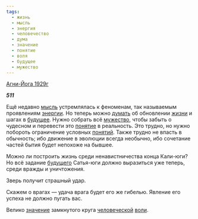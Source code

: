 ```yaml
---
tags:
  - жизнь
  - мысль
  - энергия
  - человечество
  - дума
  - значение
  - понятие
  - воля
  - будущее
  - мужество
---
```

[Агни-Йога 1929г](https://127.0.0.1:4002/agni/1929)

___511___

Ещё недавно [мысль](../../../tags/#мысль) устремлялась к феноменам, так называемым проявлениям [энергии](../../../tags/#энергия). Но теперь можно [думать](../../../tags/#дума) об обновлении [жизни](../../../tags/#жизнь) и шагах в [будущее](../../../tags/#будущее). Нужно собрать всё [мужество](../../../tags/#мужество), чтобы забыть о чудесном и перевести это [понятие](../../../tags/#понятие) в реальность. Это трудно, но нужно побороть ограничение условных [понятий](../../../tags/#понятие). Также трудно не впасть в обычность; ибо движение в эволюции всегда необычно, ибо сочетание частей бытия будет непохоже на бывшее.   

Можно ли построить жизнь среди ненавистничества конца Кали-юги? Но всё задание [будущего](../../../tags/#будущее) Сатья-юги должно выразиться уже теперь, среди вражды и уничтожения.   

Зверь получит страшный удар.   

Скажем о врагах — удача врага будет его же гибелью. Явление его успеха не должно пугать вас.   

Велико [значение](../../../tags/#значение) замкнутого круга [человеческой](../../../tags/#человечество) [воли](../../../tags/#воля).